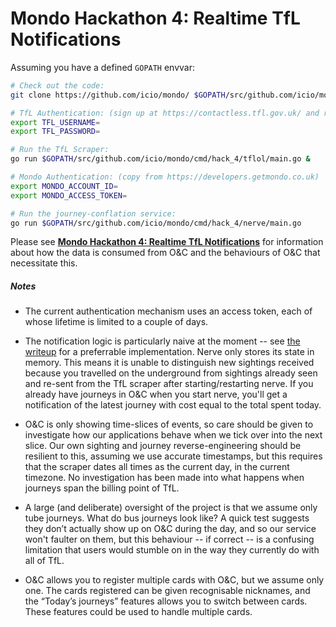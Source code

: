 # Mondo Hackathon 4: Realtime TfL Notifications

Assuming you have a defined `GOPATH` envvar:

```bash
# Check out the code:
git clone https://github.com/icio/mondo/ $GOPATH/src/github.com/icio/mondo --branch=hack4-realtime-tfl

# TfL Authentication: (sign up at https://contactless.tfl.gov.uk/ and register your Mondo card)
export TFL_USERNAME=
export TFL_PASSWORD=

# Run the TfL Scraper:
go run $GOPATH/src/github.com/icio/mondo/cmd/hack_4/tflol/main.go &

# Mondo Authentication: (copy from https://developers.getmondo.co.uk)
export MONDO_ACCOUNT_ID=
export MONDO_ACCESS_TOKEN=

# Run the journey-conflation service:
go run $GOPATH/src/github.com/icio/mondo/cmd/hack_4/nerve/main.go
```

Please see **[Mondo Hackathon 4: Realtime TfL Notifications][article]** for information about how the data is consumed from O&C and the behaviours of O&C that necessitate this.

##### Notes

* The current authentication mechanism uses an access token, each of whose lifetime is limited to a couple of days.

* The notification logic is particularly naive at the moment -- see [the writeup][article] for a preferrable implementation. Nerve only stores its state in memory. This means it is unable to distinguish new sightings received because you travelled on the underground from sightings already seen and re-sent from the TfL scraper after starting/restarting nerve. If you already have journeys in O&C when you start nerve, you'll get a notification of the latest journey with cost equal to the total spent today.

* O&C is only showing time-slices of events, so care should be given to investigate how our applications behave when we tick over into the next slice. Our own sighting and journey reverse-engineering should be resilient to this, assuming we use accurate timestamps, but this requires that the scraper dates all times as the current day, in the current timezone. No investigation has been made into what happens when journeys span the billing point of TfL.

* A large (and deliberate) oversight of the project is that we assume only tube journeys. What do bus journeys look like? A quick test suggests they don’t actually show up on O&C during the day, and so our service won't faulter on them, but this behaviour -- if correct -- is a confusing limitation that users would stumble on in the way they currently do with all of TfL.

* O&C allows you to register multiple cards with O&C, but we assume only one. The cards registered can be given recognisable nicknames, and the “Today’s journeys” features allows you to switch between cards. These features could be used to handle multiple cards.

[article]: https://medium.com/@paulscott/c9ff8084724c
